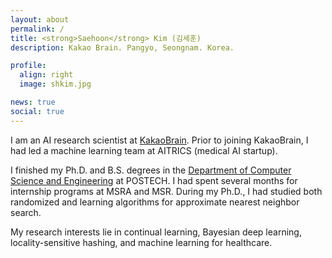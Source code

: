 ```yaml
---
layout: about
permalink: /
title: <strong>Saehoon</strong> Kim (김세훈)
description: Kakao Brain. Pangyo, Seongnam. Korea.

profile:
  align: right
  image: shkim.jpg

news: true
social: true
---
```


I am an AI research scientist at <a href="http://kakaobrain.com">
KakaoBrain</a>.
Prior to joining KakaoBrain, I had led a machine learning team at AITRICS
(medical AI startup).

I finished my Ph.D. and B.S. degrees in the <a href="http://cse.postech.ac.kr">Department of Computer Science and Engineering</a> at
POSTECH. I had spent several months for internship programs at MSRA and MSR.
During my Ph.D., I had studied both randomized and learning algorithms for approximate nearest neighbor search.

My research interests lie in continual learning, Bayesian deep learning,
locality-sensitive hashing, and machine learning for healthcare.
